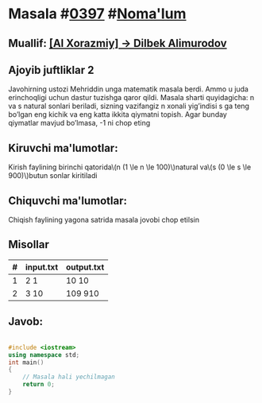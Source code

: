 
<h1>Masala #<a href="https://robocontest.uz/tasks/0397">0397</a> #<a href="https://robocontest.uz/tasks?category=1">Noma'lum</a></h1>
<h2> Muallif: <a href="https://robocontest.uz/profile/alimurodov">[Al Xorazmiy] -> Dilbek Alimurodov</a></h2>
<h2>Ajoyib juftliklar 2</h2>
<p>Javohirning ustozi Mehriddin unga matematik masala berdi. Ammo u juda erinchoqligi uchun dastur tuzishga qaror qildi. Masala sharti quyidagicha: n va s natural sonlari beriladi, sizning vazifangiz n xonali yig’indisi s ga teng bo’lgan eng kichik va eng katta ikkita qiymatni topish. Agar bunday qiymatlar mavjud bo’lmasa, -1 ni chop eting</p>
<h2>Kiruvchi ma'lumotlar:</h2>
<p>Kirish faylining birinchi qatorida\(n (1 \le n \le 100)\)natural va\(s (0 \le s \le 900)\)butun sonlar kiritiladi</p>
<h2>Chiquvchi ma'lumotlar:</h2>
<p>Chiqish faylining yagona satrida masala jovobi chop etilsin</p>
<h2>Misollar</h2>
<table>
    <thead>
        <tr>
            <th>#</th>
            <th>input.txt</th>
            <th>output.txt</th>
        </tr>
    </thead>
    <tbody>
            <tr>
                <td>1</td>
                <td>2 1</td>
                <td>10 10</td>
            </tr>
            <tr>
                <td>2</td>
                <td>3 10</td>
                <td>109 910</td>
            </tr>
    </tbody>
    </table>
    
<h2>Javob:</h2>

######
```cpp
#include <iostream>
using namespace std;
int main()
{
    // Masala hali yechilmagan
    return 0;
}
```
